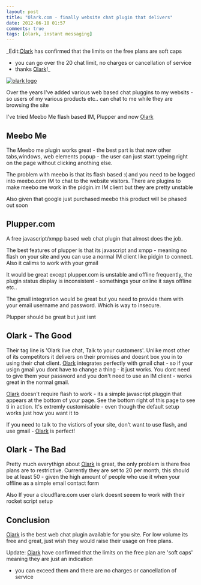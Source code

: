 ```yaml
---
layout: post
title: "Olark.com - finally website chat plugin that delivers"
date: 2012-06-18 01:57
comments: true
tags: [olark, instant messaging]
---
```

_Edit:[Olark] has confirmed that the limits on the free plans are soft caps 
- you can go over the 20 chat limit,  no charges or cancellation of service
-  thanks [Olark]!_

[![olark logo](http://i.minus.com/icwmF2HyDRv9I.png)][olark]

Over the years I've added various web based chat pluggins to my websits - so users of my various products etc..
can chat to me while they are browsing the site

I've tried Meebo Me flash based IM, Plupper and now [Olark]

Meebo Me
---
The Meebo me plugin works great - the best part is that now other tabs,windows,
web elements popup - the user can just start typeing right on the page
without clicking anothing else.  

The problem with meebo is that its flash based :( and you need to be logged into meebo.com IM to chat to the
website visitors. There are plugins to make meebo me work in the pidgin.im IM client but they are pretty unstable

Also given that google just purchased meebo this product will be phased out soon

Plupper.com
---
A free javascript/xmpp based web chat plugin that almost does the job. 

The best features of plupper is that its javascript and xmpp - meaning no flash on your site and you can use a normal
IM client like pidgin to connect. Also it calims to work with your gmail

It would be great except plupper.com is unstable and offline frequently,
the plugin status display is inconsistent - somethings your online it says offline etc.. 

The gmail integration would be great but you need to provide them with your email username and password. Which is way to insecure.

Plupper should be great but just isnt

Olark - The Good
---

Their  tag line is 'Olark live chat, Talk to your customers'. Unlike most other of its competitors it delivers on their promises
and doesnt box you in to using their chat client.  [Olark] integrates perfectly with gmail chat - so if your usign gmail 
you dont have to change a thing - it just works.  You dont need to give them your password and you don't need to use an IM client - 
works great in the normal gmail.

[Olark] doesn't require flash to work - its a simple javascript pluggin that appears at the bottom of your page.  See the bottom right of this page to see ti in action.
It's extremly customisable - even though the default setup works just how you want it to

If you need to talk to the vistiors of your site, don't want to use flash, and use gmail -  [Olark] is perfect!

Olark - The Bad
---
Pretty much everythign about [Olark] is great, the only problem is there free plans are to restrictive.  Currently they are set to 20 per month,
this should be at least 50 - given the high amount of people who use it when your offline as a simple email contact form

Also If your a cloudflare.com user olark doesnt seeem to work with their rocket script setup

Conclusion
---

[Olark] is the best web chat plugin available for you site.  For low volume its free and great, just wish they would raise their usage on free plans.

Update: [Olark] have confirmed that the limits on the free plan are 'soft caps' meaning they are just an indication
- you can exceed them and there are no charges or cancellation of service



[Olark]: http://www.olark.com/?rid=1449-689-10-9758-link "Olark"
